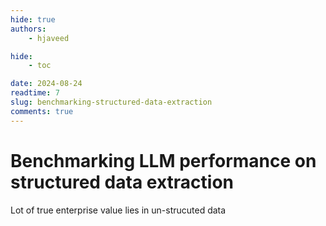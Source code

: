```yaml
---
hide: true
authors:
    - hjaveed

hide:
    - toc

date: 2024-08-24
readtime: 7
slug: benchmarking-structured-data-extraction
comments: true
---
```


# Benchmarking LLM performance on structured data extraction

Lot of true enterprise value lies in un-strucuted data